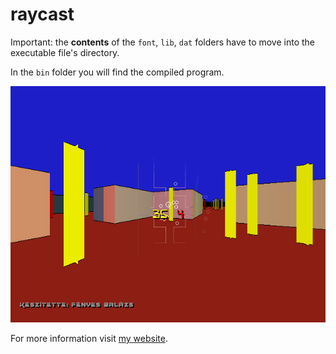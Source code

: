 # raycast

Important: the **contents** of the `font`, `lib`, `dat` folders have to move into the executable file's directory.

In the `bin` folder you will find the compiled program.

![Screenshot](screenshot.png "Screenshot")

For more information visit [my website](https://fenyesb.github.io/projects/raycast.html).
